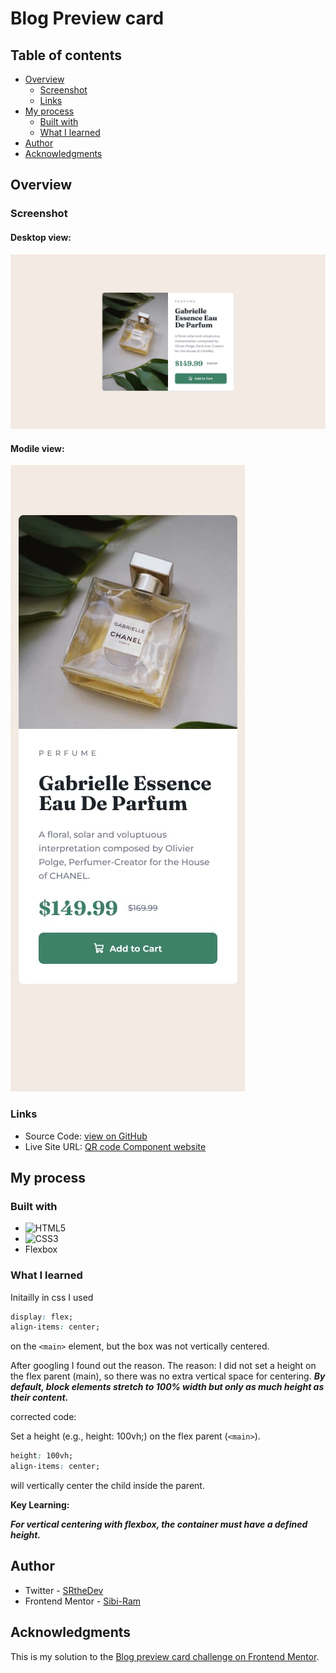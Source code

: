  # Blog Preview card

## Table of contents

- [Overview](#overview)
  - [Screenshot](#screenshot)
  - [Links](#links)
- [My process](#my-process)
  - [Built with](#built-with)
  - [What I learned](#what-i-learned)
- [Author](#author)
- [Acknowledgments](#acknowledgments)

## Overview

### Screenshot

#### Desktop view:
![Desktop view](./screenshots/desktop-view.jpg)

#### Modile view:
![Mobile view](./screenshots/mobile-view.jpg)

### Links

- Source Code: [view on GitHub](https://github.com/Sibi-Ram/Blog-preview-card)
- Live Site URL: [QR code Component website](https://sibi-ram.github.io/Blog-preview-card/)

## My process

### Built with


- ![HTML5](https://img.shields.io/badge/html5-%23E34F26.svg?style=for-the-badge&logo=html5&logoColor=white)
- ![CSS3](https://img.shields.io/badge/css3-%231572B6.svg?style=for-the-badge&logo=css3&logoColor=white)
- Flexbox

### What I learned

Initailly in css I used
```css
display: flex;
align-items: center;
```
on the ```<main>``` element, but the box was not vertically centered.

After googling I found out the reason.
The reason: I did not set a height on the flex parent (main), so there was no extra vertical space for centering. ___By default, block elements stretch to 100% width but only as much height as their content.___

corrected code:

Set a height (e.g., height: 100vh;) on the flex parent (```<main>```).

```css
height: 100vh;
align-items: center;
```
will vertically center the child inside the parent.

**Key Learning:**

___For vertical centering with flexbox, the container must have a defined height.___


## Author

- Twitter - [SRtheDev](https://www.twitter.com/SRtheDev)
- Frontend Mentor - [Sibi-Ram](https://www.frontendmentor.io/profile/Sibi-Ram)



## Acknowledgments

This is my solution to the [Blog preview card challenge on Frontend Mentor](https://www.frontendmentor.io/challenges/blog-preview-card-ckPaj01IcS).

